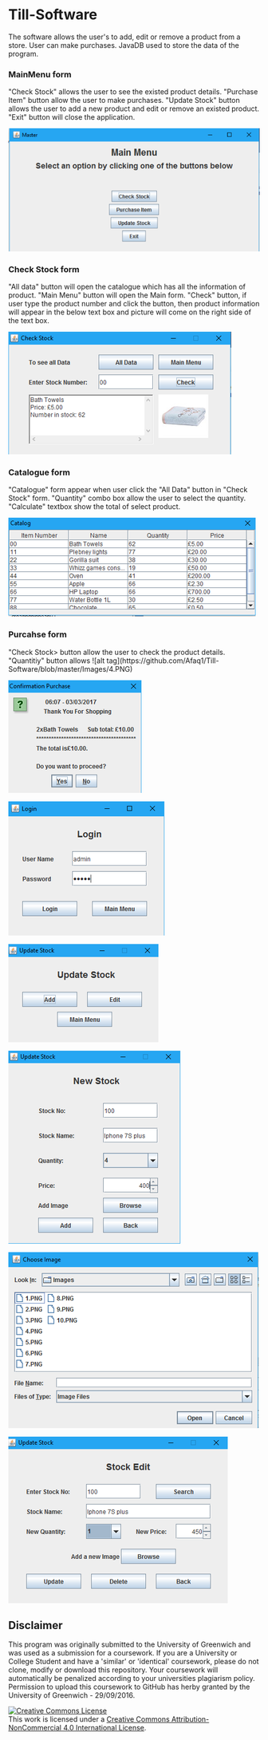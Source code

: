 # Till-Software
The software allows the user's to add, edit or remove a product from a store. User can make purchases. JavaDB used to store the data of the program. 

<h3>MainMenu form</h3>
"Check Stock" allows the user to see the existed product details. "Purchase Item" button allow the user to make purchases. "Update Stock" button allows the user to add a new product and edit or remove an existed product. "Exit" button will close the application.

![alt tag](https://github.com/Afaq1/Till-Software/blob/master/Images/1.PNG)

<h3>Check Stock form</h3>
"All data" button will open the catalogue which has all the information of product. "Main Menu" button will open the Main form. "Check" button, if user type the product number and click the button, then product information will appear in the below text box and picture will come on the right side of the text box.

![alt tag](https://github.com/Afaq1/Till-Software/blob/master/Images/2.PNG)

<h3>Catalogue form</h3>
"Catalogue" form appear when user click the "All Data" button in "Check Stock" form. "Quantity" combo box allow the user to select the quantity. "Calculate" textbox show the total of select product. 

![alt tag](https://github.com/Afaq1/Till-Software/blob/master/Images/3.PNG)

<h3>Purcahse form</h3>
"Check Stock> button allow the user to check the product details. "Quantitiy" button allows  
![alt tag](https://github.com/Afaq1/Till-Software/blob/master/Images/4.PNG)

![alt tag](https://github.com/Afaq1/Till-Software/blob/master/Images/6.PNG)

![alt tag](https://github.com/Afaq1/Till-Software/blob/master/Images/7.PNG)

![alt tag](https://github.com/Afaq1/Till-Software/blob/master/Images/8.PNG)

![alt tag](https://github.com/Afaq1/Till-Software/blob/master/Images/9.PNG)

![alt tag](https://github.com/Afaq1/Till-Software/blob/master/Images/10.PNG)

![alt tag](https://github.com/Afaq1/Till-Software/blob/master/Images/11.PNG)


<h2>Disclaimer</h2>

This program was originally submitted to the University of Greenwich and was used as a submission for a coursework. If you are a University or College Student and have a 'similar' or 'identical' coursework, please do not clone, modify or download this repository. Your coursework will automatically be penalized according to your universities plagiarism policy. Permission to upload this coursework to GitHub has herby granted by the University of Greenwich - 29/09/2016.

<a rel="license" href="http://creativecommons.org/licenses/by-nc/4.0/"><img alt="Creative Commons License" style="border-width:0" src="https://i.creativecommons.org/l/by-nc/4.0/88x31.png" /></a><br />This work is licensed under a <a rel="license" href="http://creativecommons.org/licenses/by-nc/4.0/">Creative Commons Attribution-NonCommercial 4.0 International License</a>.

